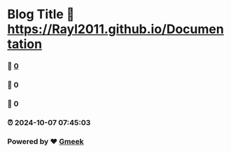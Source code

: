 # Blog Title :link: https://Rayl2011.github.io/Documentation 
### :page_facing_up: [0](https://Rayl2011.github.io/Documentation/tag.html) 
### :speech_balloon: 0 
### :hibiscus: 0 
### :alarm_clock: 2024-10-07 07:45:03 
### Powered by :heart: [Gmeek](https://github.com/Meekdai/Gmeek)
